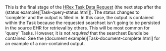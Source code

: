 This is the final stage of the [HRex Task Data Request](StructureDefinition-hrex-task-data-request.html) (the next step after the (status example)[Task-query-status.html]).  The status changes to 'complete' and the output is filled in.  In this case, the output is contained within the Task because the requested searchset isn't going to be persisted in the source EHR for retrieval by others.  This will be most common for 'query' Tasks.  However, it is not *required* that the searchset Bundle be contained.  See the (document example)[Task-document-complete.html] for an example of a non-contained output.